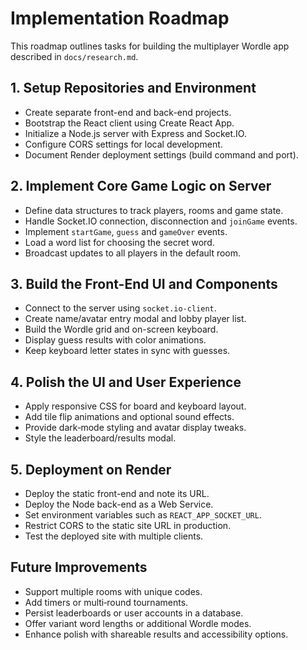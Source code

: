 # Implementation Roadmap

This roadmap outlines tasks for building the multiplayer Wordle app described in `docs/research.md`.

## 1. Setup Repositories and Environment
- Create separate front-end and back-end projects.
- Bootstrap the React client using Create React App.
- Initialize a Node.js server with Express and Socket.IO.
- Configure CORS settings for local development.
- Document Render deployment settings (build command and port).

## 2. Implement Core Game Logic on Server
- Define data structures to track players, rooms and game state.
- Handle Socket.IO connection, disconnection and `joinGame` events.
- Implement `startGame`, `guess` and `gameOver` events.
- Load a word list for choosing the secret word.
- Broadcast updates to all players in the default room.

## 3. Build the Front-End UI and Components
- Connect to the server using `socket.io-client`.
- Create name/avatar entry modal and lobby player list.
- Build the Wordle grid and on-screen keyboard.
- Display guess results with color animations.
- Keep keyboard letter states in sync with guesses.

## 4. Polish the UI and User Experience
- Apply responsive CSS for board and keyboard layout.
- Add tile flip animations and optional sound effects.
- Provide dark‑mode styling and avatar display tweaks.
- Style the leaderboard/results modal.

## 5. Deployment on Render
- Deploy the static front-end and note its URL.
- Deploy the Node back-end as a Web Service.
- Set environment variables such as `REACT_APP_SOCKET_URL`.
- Restrict CORS to the static site URL in production.
- Test the deployed site with multiple clients.

## Future Improvements
- Support multiple rooms with unique codes.
- Add timers or multi‑round tournaments.
- Persist leaderboards or user accounts in a database.
- Offer variant word lengths or additional Wordle modes.
- Enhance polish with shareable results and accessibility options.

